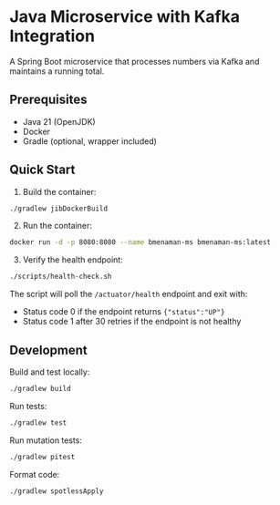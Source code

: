 # Java Microservice with Kafka Integration

A Spring Boot microservice that processes numbers via Kafka and maintains a running total.

## Prerequisites

- Java 21 (OpenJDK)
- Docker
- Gradle (optional, wrapper included)

## Quick Start

1. Build the container:
```bash
./gradlew jibDockerBuild
```

2. Run the container:
```bash
docker run -d -p 8080:8080 --name bmenaman-ms bmenaman-ms:latest
```

3. Verify the health endpoint:
```bash
./scripts/health-check.sh
```

The script will poll the `/actuator/health` endpoint and exit with:
- Status code 0 if the endpoint returns `{"status":"UP"}`
- Status code 1 after 30 retries if the endpoint is not healthy

## Development

Build and test locally:
```bash
./gradlew build
```

Run tests:
```bash
./gradlew test
```

Run mutation tests:
```bash
./gradlew pitest
```

Format code:
```bash
./gradlew spotlessApply
``` 